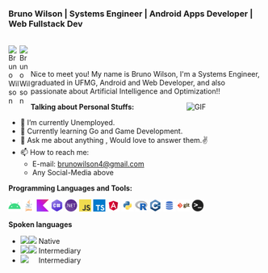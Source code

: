 ### Bruno Wilson | Systems Engineer | Android Apps Developer | Web Fullstack Dev

<br/>

<a href="https://www.linkedin.com/in/bruno-wilson-a9a32b133/">
<img align="left" alt="Bruno Wilson" width="22px" src="https://cdn.jsdelivr.net/npm/simple-icons@v3/icons/linkedin.svg" />
</a>
<a href="https://www.instagram.com/brunowilsonldp/">
<img align="left" alt="Bruno Wilson" width="22px" src="https://cdn.jsdelivr.net/npm/simple-icons@v3/icons/instagram.svg" />
</a>
<br />

<br />

Nice to meet you! My name is Bruno Wilson, I'm a Systems Engineer, graduated in UFMG, Android and Web Developer, and also passionate about Artificial Intelligence and Optimization!!

<img width="30%" align="right" alt="GIF" src="https://media.giphy.com/media/bGgsc5mWoryfgKBx1u/giphy.gif" />


**Talking about Personal Stuffs:**

- 🔭 I’m currently Unemployed.
- 🌱 Currently learning Go and Game Development.
- 💬 Ask me about anything , Would love to answer them.✌
- 📫 How to reach me: 
  - E-mail: brunowilson4@gmail.com
  - Any Social-Media above


**Programming Languages and Tools:**

<code><img height="24" src="https://raw.githubusercontent.com/github/explore/80688e429a7d4ef2fca1e82350fe8e3517d3494d/topics/android/android.png"></code>
<code><img height="24" src="https://raw.githubusercontent.com/github/explore/80688e429a7d4ef2fca1e82350fe8e3517d3494d/topics/java/java.png"></code>
<code><img height="24" src="https://raw.githubusercontent.com/github/explore/80688e429a7d4ef2fca1e82350fe8e3517d3494d/topics/kotlin/kotlin.png"></code>
<code><img height="24" src="https://raw.githubusercontent.com/github/explore/80688e429a7d4ef2fca1e82350fe8e3517d3494d/topics/csharp/csharp.png"></code>
<code><img height="24" src="https://raw.githubusercontent.com/github/explore/80688e429a7d4ef2fca1e82350fe8e3517d3494d/topics/dotnet/dotnet.png"></code>
<code><img height="24" src="https://raw.githubusercontent.com/github/explore/80688e429a7d4ef2fca1e82350fe8e3517d3494d/topics/javascript/javascript.png"></code>
<code><img height="24" src="https://raw.githubusercontent.com/github/explore/80688e429a7d4ef2fca1e82350fe8e3517d3494d/topics/typescript/typescript.png"></code>
<code><img height="24" src="https://raw.githubusercontent.com/github/explore/80688e429a7d4ef2fca1e82350fe8e3517d3494d/topics/angular/angular.png"></code>
<code><img height="24" src="https://raw.githubusercontent.com/github/explore/80688e429a7d4ef2fca1e82350fe8e3517d3494d/topics/python/python.png"></code>
<code><img height="24" src="https://raw.githubusercontent.com/github/explore/80688e429a7d4ef2fca1e82350fe8e3517d3494d/topics/r/r.png"></code>
<code><img height="24" src="https://raw.githubusercontent.com/github/explore/80688e429a7d4ef2fca1e82350fe8e3517d3494d/topics/cpp/cpp.png"></code>
<code><img height="24" src="https://raw.githubusercontent.com/github/explore/80688e429a7d4ef2fca1e82350fe8e3517d3494d/topics/sql/sql.png"></code>
<code><img height="24" src="https://raw.githubusercontent.com/github/explore/80688e429a7d4ef2fca1e82350fe8e3517d3494d/topics/git/git.png"></code>
<code><img height="24" src="https://raw.githubusercontent.com/github/explore/80688e429a7d4ef2fca1e82350fe8e3517d3494d/topics/terminal/terminal.png"></code>


**Spoken languages**

- <img src="https://flagsapi.com/BR/shiny/16.png"><img src="https://flagsapi.com/PT/shiny/16.png"> Native
- <img src="https://flagsapi.com/US/shiny/16.png"><img src="https://flagsapi.com/GB/shiny/16.png"> Intermediary
- <img src="https://flagsapi.com/FR/shiny/16.png"><span style="padding-left:16px"></span> Intermediary
